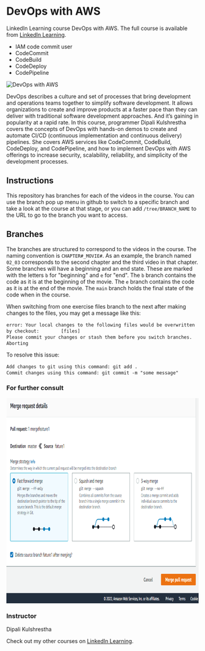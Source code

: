 # DevOps with AWS
LinkedIn Learning course DevOps with AWS. The full course is available from [LinkedIn Learning][lil-course-url].

- IAM code commit user
- CodeCommit
- CodeBuild
- CodeDeploy
- CodePipeline

![DevOps with AWS][lil-thumbnail-url] 

DevOps describes a culture and set of processes that bring development and operations teams together to simplify software development. It allows organizations to create and improve products at a faster pace than they can deliver with traditional software development approaches. And it’s gaining in popularity at a rapid rate. In this course, programmer Dipali Kulshrestha covers the concepts of DevOps with hands-on demos to create and automate CI/CD (continuous implementation and continuous delivery) pipelines. She covers AWS services like CodeCommit, CodeBuild, CodeDeploy, and CodePipeline, and how to implement DevOps with AWS offerings to increase security, scalability, reliability, and simplicity of the development processes.

## Instructions
This repository has branches for each of the videos in the course. You can use the branch pop up menu in github to switch to a specific branch and take a look at the course at that stage, or you can add `/tree/BRANCH_NAME` to the URL to go to the branch you want to access.

## Branches
The branches are structured to correspond to the videos in the course. The naming convention is `CHAPTER#_MOVIE#`. As an example, the branch named `02_03` corresponds to the second chapter and the third video in that chapter. 
Some branches will have a beginning and an end state. These are marked with the letters `b` for "beginning" and `e` for "end". The `b` branch contains the code as it is at the beginning of the movie. The `e` branch contains the code as it is at the end of the movie. The `main` branch holds the final state of the code when in the course.

When switching from one exercise files branch to the next after making changes to the files, you may get a message like this:

    error: Your local changes to the following files would be overwritten by checkout:        [files]
    Please commit your changes or stash them before you switch branches.
    Aborting

To resolve this issue:
	
    Add changes to git using this command: git add .
	Commit changes using this command: git commit -m "some message"

### For further consult

<p align="center">
        <a href="https://www.linkedin.com/in/all-an/">
        <img align="center" width="946" height="536"  src="/img/merge.png" />
</a>
</p>

### Instructor

Dipali Kulshrestha 
                            

Check out my other courses on [LinkedIn Learning](https://www.linkedin.com/learning/instructors/dipali-kulshrestha).

[lil-course-url]: https://www.linkedin.com/learning/devops-with-aws
[lil-thumbnail-url]: https://cdn.lynda.com/course/2886059/2886059-1626198010037-16x9.jpg
